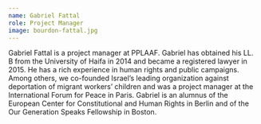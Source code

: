 ```yaml
---
name: Gabriel Fattal
role: Project Manager
image: bourdon-fattal.jpg
---
```

Gabriel Fattal is a project manager at PPLAAF. Gabriel has obtained his LL. B from the University of Haifa in 2014 and became a registered lawyer in 2015. He has a rich experience in human rights and public campaigns. Among others, we co-founded Israel’s leading organization against deportation of migrant workers’ children and was a project manager at the International Forum for Peace in Paris. Gabriel is an alumnus of the European Center for Constitutional and Human Rights in Berlin and of the Our Generation Speaks Fellowship in Boston.